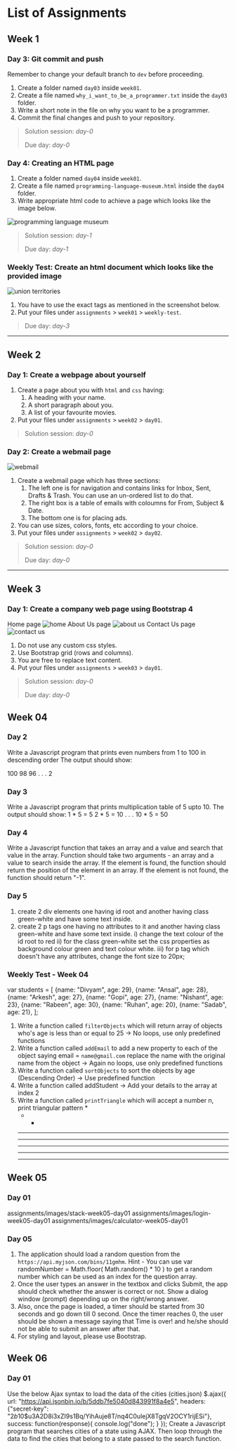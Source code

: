 # List of Assignments

## Week 1

### Day 3: Git commit and push

Remember to change your default branch to `dev` before proceeding.

1. Create a folder named `day03` inside `week01`.
2. Create a file named `why_i_want_to_be_a_programmer.txt` inside the `day03` folder.
3. Write a short note in the file on why you want to be a programmer.
4. Commit the final changes and push to your repository.

> Solution session: _day-0_
>
> Due day: _day-0_

### Day 4: Creating an HTML page

1. Create a folder named `day04` inside `week01`.
2. Create a file named `programming-language-museum.html` inside the `day04` folder.
3. Write appropriate html code to achieve a page which looks like the image below.

![programming language museum](images/programming-language-museum.png)

> Solution session: _day-1_
>
> Due day: _day-1_
### Weekly Test: Create an html document which looks like the provided image
![union territories](images/union-territories.png)

1. You have to use the exact tags as mentioned in the screenshot below.
2. Put your files under `assignments` > `week01` > `weekly-test`.


> Due day: _day-3_
----------
## Week 2

### Day 1: Create a webpage about yourself

1. Create a page about you with `html` and `css` having:
    1. A heading with your name.
    2. A short paragraph about you.
    3. A list of your favourite movies.
2. Put your files under `assignments` > `week02` > `day01`.

> Solution session: _day-0_
>
### Day 2: Create a webmail page
![webmail](images/webmail.png)

1. Create a webmail page which has three sections:
    1. The left one is for navigation and contains links for Inbox, Sent, Drafts & Trash. You can use an un-ordered list to do that.
    2. The right box is a table of emails with coloumns for From, Subject & Date.
    3. The bottom one is for placing ads.
2. You can use sizes, colors, fonts, etc according to your choice.
3. Put your files under `assignments` > `week02` > `day02`.

> Solution session: _day-0_
>
> Due day: _day-0_
----------
## Week 3
### Day 1: Create a company web page using Bootstrap 4

Home page
![home](images/bootstrap-company-home.png)
About Us page
![about us](images/bootstrap-company-about.png)
Contact Us page
![contact us](images/bootstrap-company-contact.png)

1. Do not use any custom css styles.
2. Use Bootstrap grid (rows and columns).
3. You are free to replace text content.
4. Put your files under `assignments` > `week03` > `day01`.

> Solution session: _day-0_
>
> Due day: _day-0_

## Week 04 

### Day 2
Write a Javascript program that prints even numbers from 1 to 100 in descending order
The output should show:

100
98
96
.
.
.
2

### Day 3
Write a Javascript program that prints multiplication table of 5 upto 10.
The output should show:
1 * 5 = 5
2 * 5 = 10
.
.
.
10 * 5 = 50

### Day 4
Write a Javascript function that takes an array and a value and search that value in the array.
Function should take two arguments - an array and a value to search inside the array.
If the element is found, the function should return the position of the element in an array.
If the element is not found, the function should return "-1".

### Day 5
1. create 2 div elements one having id root and another having class green-white and have some text inside.
2. create 2 p tags one having no attributes to it and another having class green-white and have some text inside.
i) change the text colour of the id root to red
ii) for the class green-white set the css properties as background colour green and text colour white.
iii) for p tag which doesn't have any attributes, change the font size to 20px;

### Weekly Test - Week 04 
var students = [
    {name: "Divyam", age: 29},
    {name: "Ansal", age: 28},
    {name: "Arkesh", age: 27},
    {name: "Gopi", age: 27},
    {name: "Nishant", age: 23},
    {name: "Rabeen", age: 30},
    {name: "Ruhan", age: 20},
    {name: "Sadab", age: 21},
];
1) Write a function called `filterObjects` which will return array of objects who's age is less than or equal to 25
    -> No loops, use only predefined functions 
2) Write a function called `addEmail` to add a new property to each of the object saying email = `name@gmail.com` replace the name with the original name from the object
    -> Again no loops, use only predefined functions 
3) Write a function called `sortObjects` to sort the objects by age (Descending Order)
    -> Use predefined function 
4) Write a function called addStudent
    -> Add your details to the array at index 2 
5) Write a function called `printTriangle` which will accept a number n, print triangular pattern
    *
    * * 
    * * *
    * * * *
    * * * * *
    * * * * * *
    * * * * * * *

## Week 05 

### Day 01
assignments/images/stack-week05-day01
assignments/images/login-week05-day01
assignments/images/calculator-week05-day01

### Day 05
1. The application should load a random question from the `https://api.myjson.com/bins/11gmhm`. Hint - You can use var randomNumber = Math.floor( Math.random() * 10 ) to get a random number which can be used as an index for the question array.
2. Once the user types an answer in the textbox and clicks Submit, the app should check whether the answer is correct or not. Show a dialog window (prompt) depending up on the right/wrong answer.
3. Also, once the page is loaded, a timer should be started from 30 seconds and go down till 0 second. Once the timer reaches 0, the user should be shown a message saying that Time is over! and he/she should not be able to submit an answer after that.
4. For styling and layout, please use Bootstrap.

## Week 06

### Day 01 
Use the below Ajax syntax to load the data of the cities (cities.json)
$.ajax({
                url: "https://api.jsonbin.io/b/5ddb7fe5040d843991f8a4e5",
                headers: {"secret-key": "$2b$10$u3A2D8i3xZI9s1Bq/YihAuje8T/nq4C0ulejX8TgqV2OCY1rijESi"},
                success: function(response){
                    console.log("done");
                }
            });
Create a Javascript program that searches cities of a state using AJAX. Then loop through the data to find the cities that belong to a state passed to the search function.